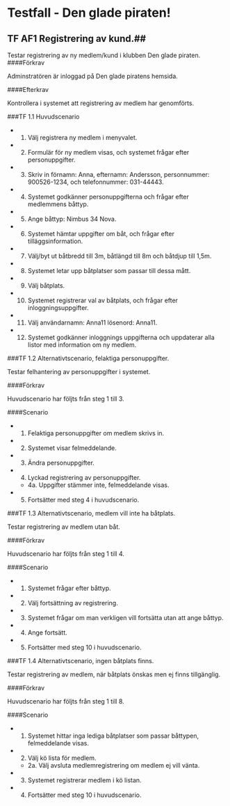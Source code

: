 # Testfall - Den glade piraten! #

## TF AF1 Registrering av kund.##

Testar registrering av ny medlem/kund i klubben Den glade piraten. 
####Förkrav

Adminstratören är inloggad på Den glade piratens hemsida.  

####Efterkrav

Kontrollera i systemet att registrering av medlem har genomförts. 

###TF 1.1 Huvudscenario

* 1. Välj registrera ny medlem i menyvalet. 
* 2. Formulär för ny medlem visas, och systemet frågar efter personuppgifter.
* 3. Skriv in förnamn: Anna, efternamn: Andersson, personnummer: 900526-1234, och telefonnummer: 031-44443.  
* 4. Systemet godkänner personuppgifterna och frågar efter medlemmens båttyp. 
* 5. Ange båttyp: Nimbus 34 Nova. 
* 6. Systemet hämtar uppgifter om båt, och frågar efter tilläggsinformation.
* 7. Välj/byt ut båtbredd till 3m, båtlängd till 8m och båtdjup till 1,5m. 
* 8. Systemet letar upp båtplatser som passar till dessa mått.
* 9. Välj båtplats. 
* 10. Systemet registrerar val av båtplats, och frågar efter inloggningsuppgifter. 
* 11. Välj användarnamn: Anna11 lösenord: Anna11.
* 12. Systemet godkänner inloggnings uppgifterna och uppdaterar alla listor med information om ny medlem.

###TF 1.2 Alternativtscenario, felaktiga personuppgifter.

Testar felhantering av personuppgifter i systemet. 

####Förkrav

Huvudscenario har följts från steg 1 till 3.

####Scenario

* 1. Felaktiga personuppgifter om medlem skrivs in.
* 2. Systemet visar felmeddelande.
* 3. Ändra personuppgifter.
* 4. Lyckad registrering av personuppgifter.
    * 4a. Uppgifter stämmer inte, felmeddelande visas.  
* 5. Fortsätter med steg 4 i huvudscenario.

###TF 1.3 Alternativtscenario, medlem vill inte ha båtplats. 

Testar registrering av medlem utan båt. 

####Förkrav

Huvudscenario har följts från steg 1 till 4.

####Scenario

* 1. Systemet frågar efter båttyp.
* 2. Välj fortsättning av registrering.
* 3. Systemet frågar om man verkligen vill fortsätta utan att ange båttyp. 
* 4. Ange fortsätt. 
* 5. Fortsätter med steg 10 i huvudscenario.
 

###TF 1.4 Alternativtscenario, ingen båtplats finns.

Testar registrering av medlem, när båtplats önskas men ej finns tillgänglig.  

####Förkrav

Huvudscenario har följts från steg 1 till 8.

####Scenario

* 1. Systemet hittar inga lediga båtplatser som passar båttypen, felmeddelande visas.
* 2. Välj kö lista för medlem.
    * 2a. Välj avsluta medlemregistrering om medlem ej vill vänta.  
* 3. Systemet registrerar medlem i kö listan. 
* 4. Fortsätter med steg 10 i huvudscenario.
